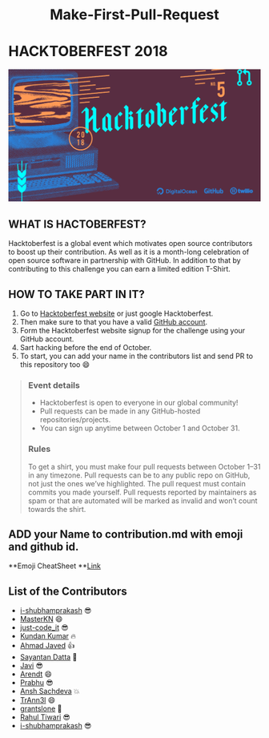 <h1 align="center"> Make-First-Pull-Request</h1>

# HACKTOBERFEST 2018

![](/hactober.png)

## WHAT IS HACTOBERFEST?

Hacktoberfest is a global event which motivates open source contributors to boost up their contribution. As well as it is a month-long celebration of open source software in partnership with GitHub. In addition to that by contributing to this challenge you can earn a limited edition T-Shirt.

## HOW TO TAKE PART IN IT?

1. Go to [Hacktoberfest website](https://hacktoberfest.digitalocean.com/) or just google Hacktoberfest.
2. Then make sure to that you have a valid [GitHub account](https://github.com/).
3. Form the Hacktoberfest website signup for the challenge using your GitHub account.
4. Sart hacking before the end of October.
5. To start, you can add your name in the contributors list and send PR to this repository too :smile:

>  ### Event details
>
> * Hacktoberfest is open to everyone in our global community!
> * Pull requests can be made in any GitHub-hosted repositories/projects.
> * You can sign up anytime between October 1 and October 31.
>
> ### Rules
>
> To get a shirt, you must make four pull requests between October 1–31 in any timezone. Pull requests can be to any public repo on GitHub, not just the ones we’ve highlighted. The pull request must contain commits you made yourself. Pull      requests   reported by maintainers as spam or that are automated will be marked as invalid and won’t count towards the shirt.

## ADD your Name to contribution.md with emoji and github id.
**Emoji CheatSheet **<a href="https://www.webpagefx.com/tools/emoji-cheat-sheet/">Link</a>


## List of the Contributors
- [i-shubhamprakash](https://github.com/i-shubhamprakash) :sunglasses:
- [MasterKN](https://github.com/MasterKN48) :smile:
- [just-code_it](https://github.com/HackedByMKN) :sunglasses:
- [Kundan Kumar](https://github.com/kundan28) :fire:
- [Ahmad Javed](https://github.com/ahmadjaved97) :thumbsup:
- [Sayantan Datta](https://github.com/sayantanHack) :metal:
- [Javi](https://github.com/brunnnka) :sunglasses:
- [Arendt](https://github.com/Arendt) :smile:
- [Prabhu](https://github.com/caffeinatednerd) :sunglasses:
- [Ansh Sachdeva](https://github.com/root-ansh) :boom:
- [TrAnn3l](https://github.com/TrAnn3l) :smile:
- [grantslone](https://github.com/grantslone) :herb:
- [Rahul Tiwari](https://github.com/Grootko) :sunglasses:
- [i-shubhamprakash](https://github.com/i-shubhamprakash) :sunglasses:
